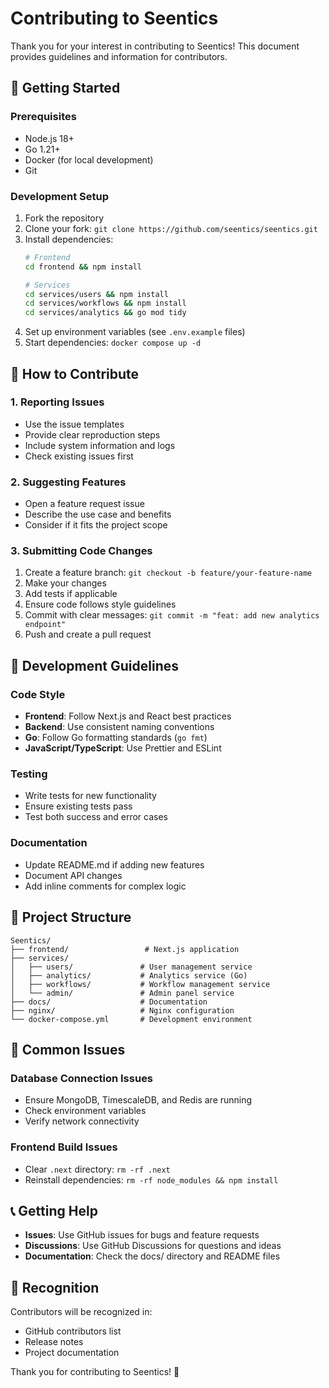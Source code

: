 # Contributing to Seentics

Thank you for your interest in contributing to Seentics! This document provides guidelines and information for contributors.

## 🚀 Getting Started

### Prerequisites
- Node.js 18+
- Go 1.21+
- Docker (for local development)
- Git

### Development Setup
1. Fork the repository
2. Clone your fork: `git clone https://github.com/seentics/seentics.git`
3. Install dependencies:
   ```bash
   # Frontend
   cd frontend && npm install
   
   # Services
   cd services/users && npm install
   cd services/workflows && npm install
   cd services/analytics && go mod tidy
   ```
4. Set up environment variables (see `.env.example` files)
5. Start dependencies: `docker compose up -d`

## 📝 How to Contribute

### 1. Reporting Issues
- Use the issue templates
- Provide clear reproduction steps
- Include system information and logs
- Check existing issues first

### 2. Suggesting Features
- Open a feature request issue
- Describe the use case and benefits
- Consider if it fits the project scope

### 3. Submitting Code Changes
1. Create a feature branch: `git checkout -b feature/your-feature-name`
2. Make your changes
3. Add tests if applicable
4. Ensure code follows style guidelines
5. Commit with clear messages: `git commit -m "feat: add new analytics endpoint"`
6. Push and create a pull request

## 🎯 Development Guidelines

### Code Style
- **Frontend**: Follow Next.js and React best practices
- **Backend**: Use consistent naming conventions
- **Go**: Follow Go formatting standards (`go fmt`)
- **JavaScript/TypeScript**: Use Prettier and ESLint

### Testing
- Write tests for new functionality
- Ensure existing tests pass
- Test both success and error cases

### Documentation
- Update README.md if adding new features
- Document API changes
- Add inline comments for complex logic

## 🔧 Project Structure

```
Seentics/
├── frontend/                 # Next.js application
├── services/
│   ├── users/               # User management service
│   ├── analytics/           # Analytics service (Go)
│   ├── workflows/           # Workflow management service
│   └── admin/               # Admin panel service
├── docs/                    # Documentation
├── nginx/                   # Nginx configuration
└── docker-compose.yml       # Development environment
```

## 🐛 Common Issues

### Database Connection Issues
- Ensure MongoDB, TimescaleDB, and Redis are running
- Check environment variables
- Verify network connectivity

### Frontend Build Issues
- Clear `.next` directory: `rm -rf .next`
- Reinstall dependencies: `rm -rf node_modules && npm install`

## 📞 Getting Help

- **Issues**: Use GitHub issues for bugs and feature requests
- **Discussions**: Use GitHub Discussions for questions and ideas
- **Documentation**: Check the docs/ directory and README files

## 🎉 Recognition

Contributors will be recognized in:
- GitHub contributors list
- Release notes
- Project documentation

Thank you for contributing to Seentics! 🚀
